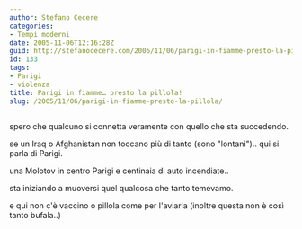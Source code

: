 ```yaml
---
author: Stefano Cecere
categories:
- Tempi moderni
date: 2005-11-06T12:16:28Z
guid: http://stefanocecere.com/2005/11/06/parigi-in-fiamme-presto-la-pillola/
id: 133
tags:
- Parigi
- violenza
title: Parigi in fiamme… presto la pillola!
slug: /2005/11/06/parigi-in-fiamme-presto-la-pillola/
---
```


<img src='/wp-content/pariginfiamme.jpg' alt='' align='left' />spero che qualcuno si connetta veramente con quello che sta succedendo.

se un Iraq o Afghanistan non toccano più di tanto (sono "lontani").. qui si parla di Parigi.
  
una Molotov in centro Parigi e centinaia di auto incendiate..
  
sta iniziando a muoversi quel qualcosa che tanto temevamo.
  
e qui non c'è vaccino o pillola come per l'aviaria (inoltre questa non è così tanto bufala..)